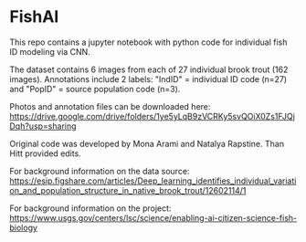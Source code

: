 # FishAI

This repo contains a jupyter notebook with python code for individual fish ID modeling via CNN.

The dataset contains 6 images from each of 27 individual brook trout (162 images). Annotations include 2 labels: "IndID" = individual ID code (n=27) and "PopID" = source population code (n=3).

Photos and annotation files can be downloaded here: https://drive.google.com/drive/folders/1ye5yLqB9zVCRKy5svQOiX0Zs1FJQjDqh?usp=sharing

Original code was developed by Mona Arami and Natalya Rapstine. Than Hitt provided edits.

For background information on the data source: https://esip.figshare.com/articles/Deep_learning_identifies_individual_variation_and_population_structure_in_native_brook_trout/12602114/1

For background information on the project:
https://www.usgs.gov/centers/lsc/science/enabling-ai-citizen-science-fish-biology

